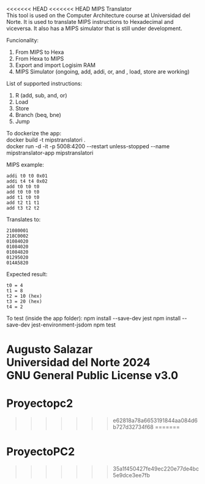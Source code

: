 <<<<<<< HEAD
<<<<<<< HEAD
MIPS Translator   
This tool is used on the Computer Architecture course at Universidad del Norte. It is used to translate MIPS instructions to Hexadecimal and viceversa. It also has a MIPS simulator that is still under development.

Funcionality:
1. From MIPS to Hexa
2. From Hexa to MIPS
3. Export and import Logisim RAM
4. MIPS Simulator (ongoing, add, addi, or, and , load, store are working)

List of supported instructions:
1. R (add, sub, and, or)
2. Load
3. Store
4. Branch (beq, bne)
5. Jump

To dockerize the app:   
docker build -t mipstranslatori .   
docker run -d -it -p 5008:4200 --restart unless-stopped --name mipstranslator-app mipstranslatori

MIPS example:
```assembly
addi t0 t0 0x01
addi t4 t4 0x02
add t0 t0 t0
add t0 t0 t0
add t1 t0 t0
add t2 t1 t1
add t3 t2 t2
```
Translates to:
```assembly
21080001
218C0002
01084020
01084020
01084820
01295020
014A5820
```
Expected result:
```assembly
t0 = 4
t1 = 8
t2 = 10 (hex)
t3 = 20 (hex)
t4 = 2
```

To test (inside the app folder):
npm install --save-dev jest
npm install --save-dev jest-environment-jsdom
npm test

Augusto Salazar   
Universidad del Norte 2024   
GNU General Public License v3.0
=======
# Proyectopc2
>>>>>>> e62818a78a6653191844aa084d6b727d32734f68
=======
# ProyectoPC2
>>>>>>> 35a1f450427fe49ec220e77de4bc5e9dce3ee7fb
